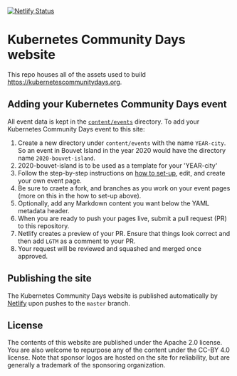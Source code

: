 [![Netlify Status](https://api.netlify.com/api/v1/badges/de7d2e92-82d4-41ba-8016-33d9b035331d/deploy-status)](https://app.netlify.com/sites/kubernetes-community-days/deploys)

# Kubernetes Community Days website

This repo houses all of the assets used to build https://kubernetescommunitydays.org.

## Adding your Kubernetes Community Days event

All event data is kept in the [`content/events`](./content/events) directory. To add your Kubernetes Community Days event to this site:

1. Create a new directory under `content/events` with the name `YEAR-city`. So an event in Bouvet Island in the year 2020 would have the directory name `2020-bouvet-island`.
2. 2020-bouvet-island is to be used as a template for your 'YEAR-city'
3. Follow the step-by-step instructions on [how to set-up](https://docs.google.com/document/d/114lN9Mi1_jbhudMk25NE7J_0wONRCx9jbJH9A-Af35s/edit?usp=sharing), edit, and create your own event page.
4. Be sure to craete a fork, and branches as you work on your event pages (more on this in the how to set-up above).
5. Optionally, add any Markdown content you want below the YAML metadata header.
6. When you are ready to push your pages live, submit a pull request (PR) to this repository.
7. Netlify creates a preview of your PR. Ensure that things look correct and then add `LGTM` as a comment to your PR.
8. Your request will be reviewed and squashed and merged once approved.

## Publishing the site

The Kubernetes Community Days website is published automatically by [Netlify](https://netlify.com) upon pushes to the `master` branch.

## License

The contents of this website are published under the Apache 2.0 license. You are also welcome to repurpose any of the content under the CC-BY 4.0 license. Note that sponsor logos are hosted on the site for reliability, but are generally a trademark of the sponsoring organization.

